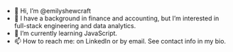 - 👋 Hi, I’m @emilyshewcraft
- 👀 I have a background in finance and accounting, but I’m interested in full-stack engineering and data analytics. 
- 🌱 I’m currently learning JavaScript.
- 📫 How to reach me: on LinkedIn or by email. See contact info in my bio.

<!---
emilyshewcraft/emilyshewcraft is a ✨ special ✨ repository because its `README.md` (this file) appears on your GitHub profile.
You can click the Preview link to take a look at your changes.
--->
